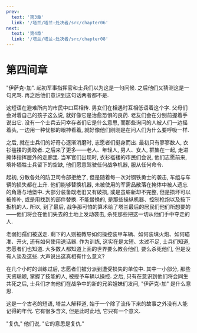```yaml
---
prev:
  text: '第3章'
  link: '/塔兰/塔兰-处决者/src/chapter06'
next:
  text: '第4章'
  link: '/塔兰/塔兰-处决者/src/chapter08'
---
```


# 第四间章

"伊萨克-加". 起初军事指挥官和士兵们以为这是一句问候. 之后他们又猜测这是一句咒骂. 再之后他们意识到这句话两者都不是.

这短语在避难所内的市民中口耳相传. 男女们在相遇时互相低语着这个字. 父母们会对着自己的孩子这么说, 就好像它是治愈恐惧的良药. 老友们会在分别前握着手说出它. 没有一个士兵去问幸存者们它是什么意思, 而那些询问的人被人们一边摇着头, 一边用一种忧郁的眼神看着, 就好像他们刚刚是在问人们为什么要呼吸一样.

之后, 就在士兵们的好奇心逐渐消磨时, 志愿者们挺身而出. 最初只有寥寥数人, 衣衫褴褛的勇敢者. 之后来了更多——老人、年轻人, 男人、女人, 群集在一起, 走进掩体指挥层外的走廊里. 当军官们出现时, 衣衫褴褛的市民们会说, 他们志愿前来, 填补牺牲士兵留下的空缺, 他们愿意驾驶任何战争机器, 服从任何命令.

起初, 分散各处的防卫司令部拒绝了, 但是随着每一次对钢铁勇士的袭击, 车组与车辆的损失都在上升. 他们能够替换机器, 未被使用的军需品散落在掩体中被人遗忘的角落与地堡中. 大部分装备既老旧又有破损, 或是虽崭新却不完整, 但是损坏可以被修补, 或是用找到的部件替换. 不能替换的, 是那些操纵机器、控制枪炮以及按下扳机的人. 所以, 到了最后, 战争那可怕的算术给了塔兰最后的居民们他们所想要的——他们将会在他们失去的土地上发动袭击, 杀死那些把这一切从他们手中夺走的人.

老弱妇孺们被送走. 剩下的人则被教导如何操控装甲车辆、如何装填火炮、如何瞄准、开火, 还有如何使用送话器. 作为训练, 这实在是太短、太过不足, 士兵们知道, 志愿者们也知道. 大多数人都知道上面的世界要么教会他们, 要么杀死他们, 但是没有人谈及这些. 大声说出这真相有什么意义?

在几个小时的训练过后, 志愿者们被分派到遭受损失的单位中. 其中一小部分, 那些天资聪颖, 掌握了技能的人, 被授予车辆以操控. 之后, 只有在意识到他们将会同生共死之后, 士兵们才向他们在战争中的新的兄弟姐妹们发问, "伊萨克-加" 是什么意思.

这是一个古老的短语, 塔兰人解释道, 始于一个除了流传下来的故事之外没有人能记得的年代. 它有很多含义, 但是此时此地, 它只有一个意义.

"复仇," 他们说, "它的意思是复仇."
